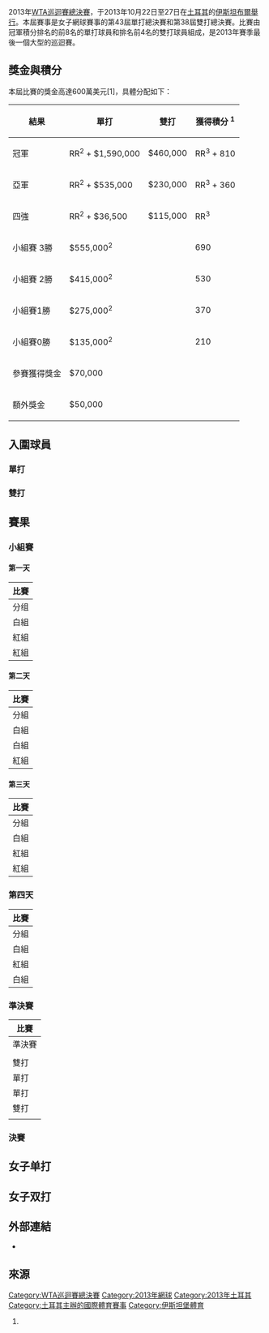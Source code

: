 2013年[WTA巡迴賽總決賽](https://zh.wikipedia.org/wiki/WTA巡迴賽總決賽 "wikilink")，于2013年10月22日至27日在[土耳其](../Page/土耳其.md "wikilink")的[伊斯坦布爾舉行](https://zh.wikipedia.org/wiki/伊斯坦布爾 "wikilink")。本屆賽事是女子網球賽事的第43屆單打總決賽和第38屆雙打總決賽。比賽由冠軍積分排名的前8名的單打球員和排名前4名的雙打球員組成，是2013年賽季最後一個大型的巡迴賽。

## 獎金與積分

本屆比賽的獎金高達600萬美元\[1\]，具體分配如下：

<table>
<thead>
<tr class="header">
<th><p>結果</p></th>
<th><p>單打</p></th>
<th><p>雙打</p></th>
<th><p>獲得積分 <sup>1</sup></p></th>
</tr>
</thead>
<tbody>
<tr class="odd">
<td><p>冠軍</p></td>
<td><p>RR<sup>2</sup> + $1,590,000</p></td>
<td><p>$460,000</p></td>
<td><p>RR<sup>3</sup> + 810</p></td>
</tr>
<tr class="even">
<td><p>亞軍</p></td>
<td><p>RR<sup>2</sup> + $535,000</p></td>
<td><p>$230,000</p></td>
<td><p>RR<sup>3</sup> + 360</p></td>
</tr>
<tr class="odd">
<td><p>四強</p></td>
<td><p>RR<sup>2</sup> + $36,500</p></td>
<td><p>$115,000</p></td>
<td><p>RR<sup>3</sup></p></td>
</tr>
<tr class="even">
<td><p>小組賽 3勝</p></td>
<td><p>$555,000<sup>2</sup></p></td>
<td></td>
<td><p>690</p></td>
</tr>
<tr class="odd">
<td><p>小組賽 2勝</p></td>
<td><p>$415,000<sup>2</sup></p></td>
<td></td>
<td><p>530</p></td>
</tr>
<tr class="even">
<td><p>小組賽1勝</p></td>
<td><p>$275,000<sup>2</sup></p></td>
<td></td>
<td><p>370</p></td>
</tr>
<tr class="odd">
<td><p>小組賽0勝</p></td>
<td><p>$135,000<sup>2</sup></p></td>
<td></td>
<td><p>210</p></td>
</tr>
<tr class="even">
<td><p>參賽獲得獎金</p></td>
<td><p>$70,000</p></td>
<td></td>
<td></td>
</tr>
<tr class="odd">
<td><p>額外獎金</p></td>
<td><p>$50,000</p></td>
<td></td>
<td></td>
</tr>
</tbody>
</table>

## 入圍球員

### 單打

### 雙打

## 賽果

### 小組賽

#### 第一天

<center>

| 比賽 |
| -- |
| 分组 |
| 白組 |
| 紅組 |
| 紅組 |

</center>

#### 第二天

<center>

| 比賽 |
| -- |
| 分組 |
| 白組 |
| 白組 |
| 紅組 |

</center>

#### 第三天

<center>

| 比賽 |
| -- |
| 分組 |
| 白組 |
| 紅組 |
| 紅組 |

</center>

### 第四天

<center>

| 比賽 |
| -- |
| 分組 |
| 白組 |
| 紅組 |
| 白組 |

</center>

### 準決賽

<center>

| 比賽  |
| --- |
| 準決賽 |
|     |
| 雙打  |
| 單打  |
| 單打  |
| 雙打  |
|     |

</center>

### 決賽

## 女子单打

## 女子双打

## 外部連結

  -
## 來源

[Category:WTA巡迴賽總決賽](https://zh.wikipedia.org/wiki/Category:WTA巡迴賽總決賽 "wikilink") [Category:2013年網球](https://zh.wikipedia.org/wiki/Category:2013年網球 "wikilink") [Category:2013年土耳其](https://zh.wikipedia.org/wiki/Category:2013年土耳其 "wikilink") [Category:土耳其主辦的國際體育賽事](https://zh.wikipedia.org/wiki/Category:土耳其主辦的國際體育賽事 "wikilink") [Category:伊斯坦堡體育](https://zh.wikipedia.org/wiki/Category:伊斯坦堡體育 "wikilink")

1.